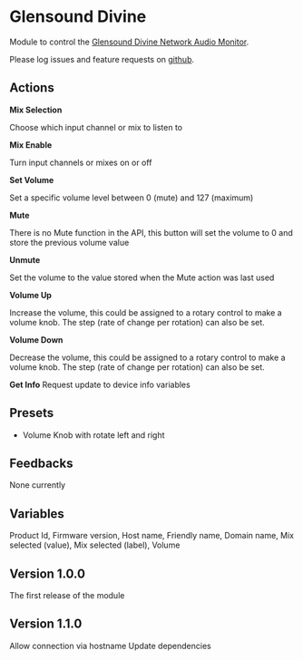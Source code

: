 # Glensound Divine

Module to control the [Glensound Divine Network Audio Monitor](https://www.glensound.co.uk/product-details/divine-617/).

Please log issues and feature requests on [github](https://github.com/bitfocus/companion-module-glensound-divine/issues).

## Actions

**Mix Selection**

Choose which input channel or mix to listen to

**Mix Enable**

Turn input channels or mixes on or off

**Set Volume**

Set a specific volume level between 0 (mute) and 127 (maximum)

**Mute**

There is no Mute function in the API, this button will set the volume to 0 and store the previous volume value

**Unmute**

Set the volume to the value stored when the Mute action was last used

**Volume Up**

Increase the volume, this could be assigned to a rotary control to make a volume knob. The step (rate of change per rotation) can also be set.

**Volume Down**

Decrease the volume, this could be assigned to a rotary control to make a volume knob. The step (rate of change per rotation) can also be set.

**Get Info**
Request update to device info variables

## Presets

- Volume Knob with rotate left and right

## Feedbacks

None currently

## Variables

Product Id, Firmware version, Host name, Friendly name, Domain name, Mix selected (value), Mix selected (label), Volume

## Version 1.0.0

The first release of the module

## Version 1.1.0

Allow connection via hostname
Update dependencies
